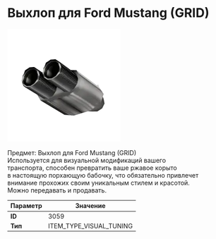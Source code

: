 # Выхлоп для Ford Mustang (GRID)

![Item Image](../img/3059.webp?raw=true)

Предмет: Выхлоп для Ford Mustang (GRID)<br>Используется для визуальной модификаций вашего<br>транспорта, способен превратить ваше ржавое корыто<br>в настоящую порхающую бабочку, что обязательно привлечет<br>внимание прохожих своим уникальным стилем и красотой.<br>Можно передавать и продавать.


| Параметр | Значение |
|----------|----------|
| **ID** | 3059 |
| **Тип** | ITEM_TYPE_VISUAL_TUNING |

